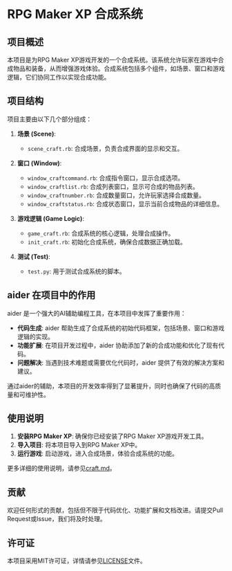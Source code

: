 # RPG Maker XP 合成系统

## 项目概述

本项目是为RPG Maker XP游戏开发的一个合成系统。该系统允许玩家在游戏中合成物品和装备，从而增强游戏体验。合成系统包括多个组件，如场景、窗口和游戏逻辑，它们协同工作以实现合成功能。

## 项目结构

项目主要由以下几个部分组成：

1. **场景 (Scene)**:
   - `scene_craft.rb`: 合成场景，负责合成界面的显示和交互。

2. **窗口 (Window)**:
   - `window_craftcommand.rb`: 合成指令窗口，显示合成选项。
   - `window_craftlist.rb`: 合成列表窗口，显示可合成的物品列表。
   - `window_craftnumber.rb`: 合成数量窗口，允许玩家选择合成数量。
   - `window_craftstatus.rb`: 合成状态窗口，显示当前合成物品的详细信息。

3. **游戏逻辑 (Game Logic)**:
   - `game_craft.rb`: 合成系统的核心逻辑，处理合成操作。
   - `init_craft.rb`: 初始化合成系统，确保合成数据正确加载。

4. **测试 (Test)**:
   - `test.py`: 用于测试合成系统的脚本。

## aider 在项目中的作用

aider 是一个强大的AI辅助编程工具，在本项目中发挥了重要作用：

- **代码生成**: aider 帮助生成了合成系统的初始代码框架，包括场景、窗口和游戏逻辑的实现。
- **功能扩展**: 在项目开发过程中，aider 协助添加了新的合成功能和优化了现有代码。
- **问题解决**: 当遇到技术难题或需要优化代码时，aider 提供了有效的解决方案和建议。

通过aider的辅助，本项目的开发效率得到了显著提升，同时也确保了代码的高质量和可维护性。

## 使用说明

1. **安装RPG Maker XP**: 确保你已经安装了RPG Maker XP游戏开发工具。
2. **导入项目**: 将本项目导入到RPG Maker XP中。
3. **运行游戏**: 启动游戏，进入合成场景，体验合成系统的功能。

更多详细的使用说明，请参见[craft.md](craft.md)。

## 贡献

欢迎任何形式的贡献，包括但不限于代码优化、功能扩展和文档改进。请提交Pull Request或Issue，我们将及时处理。

## 许可证

本项目采用MIT许可证，详情请参见[LICENSE](LICENSE)文件。
